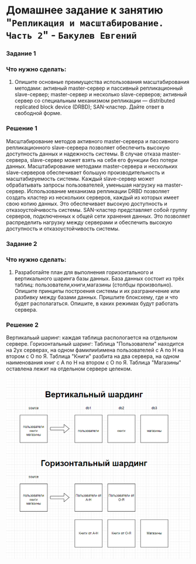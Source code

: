 # Домашнее задание к занятию "`Репликация и масштабирование. Часть 2`" - `Бакулев Евгений`

### Задание 1
### Что нужно сделать:

1. Опишите основные преимущества использования масштабирования методами:
активный master-сервер и пассивный репликационный slave-сервер;
master-сервер и несколько slave-серверов;
активный сервер со специальным механизмом репликации — distributed replicated block device (DRBD);
SAN-кластер.
Дайте ответ в свободной форме.

### Решение 1

Масштабирование методов активного master-сервера и пассивного репликационного slave-сервера позволяет обеспечить высокую доступность данных и надежность системы. В случае отказа master-сервера, slave-сервер может взять на себя его функции без потери данных. Масштабирование методами master-сервера и нескольких slave-серверов обеспечивает большую производительность и масштабируемость системы. Каждый slave-сервер может обрабатывать запросы пользователей, уменьшая нагрузку на master-сервер. Использование механизма репликации DRBD позволяет создать кластер из нескольких серверов, каждый из которых имеет свою копию данных. Это обеспечивает высокую доступность и отказоустойчивость системы. SAN-кластер представляет собой группу серверов, подключенных к общей сети хранения данных. Это позволяет распределить нагрузку между серверами и обеспечить высокую доступность и отказоустойчивость системы.


### Задание 2
### Что нужно сделать:

1. Разработайте план для выполнения горизонтального и вертикального шаринга базы данных. База данных состоит из трёх таблиц: пользователи,книги,магазины (столбцы произвольно). Опишите принципы построения системы и их разграничение или разбивку между базами данных. Пришлите блоксхему, где и что будет располагаться. Опишите, в каких режимах будут работать сервера.
   
### Решение 2

Вертикальый шаринг: каждая таблица распологается на отдельном сервере. Горизонтальный шаринг: Таблица "Пользователи" находится на 2ух серверах, на одном фамилии\имена пользователей с А по Н на втором с О по Я. Таблица "Книги" разбита на два сервера, на одном наименования книг с А по Н на втором с О по Я. Таблица "Магазины" оставлена лежит на отдельном сервере целеком.

![Скрин](https://github.com/garrkiss/replication2/blob/main/img/image.png)

